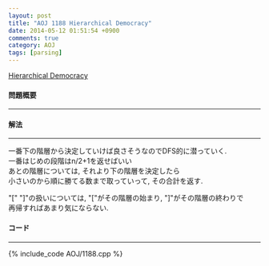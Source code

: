 ```yaml
---
layout: post
title: "AOJ 1188 Hierarchical Democracy"
date: 2014-05-12 01:51:54 +0900
comments: true
category: AOJ
tags: [parsing]
---
```


[Hierarchical Democracy](http://judge.u-aizu.ac.jp/onlinejudge/description.jsp?id=1188)

#### 問題概要

****

#### 解法

****

一番下の階層から決定していけば良さそうなのでDFS的に潜っていく.  
一番はじめの段階はn/2+1を返せばいい  
あとの階層については, それより下の階層を決定したら  
小さいのから順に勝てる数まで取っていって, その合計を返す.  
  
"[" "]"の扱いについては, "["がその階層の始まり, "]"がその階層の終わりで  
再帰すればあまり気にならない.  

#### コード

****

{% include_code AOJ/1188.cpp %}

